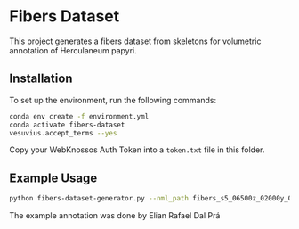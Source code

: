 # Fibers Dataset

This project generates a fibers dataset from skeletons for volumetric annotation of Herculaneum papyri.

## Installation

To set up the environment, run the following commands:

```bash
conda env create -f environment.yml
conda activate fibers-dataset
vesuvius.accept_terms --yes
```

Copy your WebKnossos Auth Token into a `token.txt` file in this folder.

## Example Usage
```bash
python fibers-dataset-generator.py --nml_path fibers_s5_06500z_02000y_04000x_500_v03.nml --output_folder output
```

The example annotation was done by Elian Rafael Dal Prá


